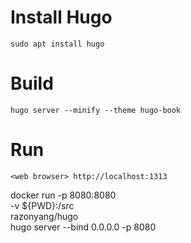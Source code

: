 # Install Hugo

```
sudo apt install hugo
```

# Build

```
hugo server --minify --theme hugo-book
```

# Run

```
<web browser> http://localhost:1313
```


docker run -p 8080:8080 \
  -v ${PWD}:/src \
  razonyang/hugo \
  hugo server --bind 0.0.0.0 -p 8080
  